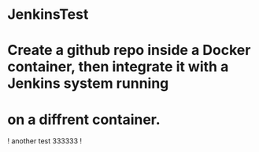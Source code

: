 # JenkinsTest
# Create a github repo inside a Docker container, then integrate it with a Jenkins system running
# on a diffrent container. 
! another test 333333 !
